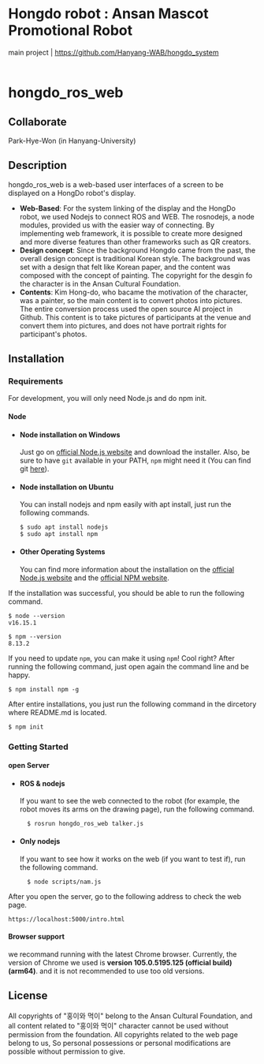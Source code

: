 # Hongdo robot : Ansan Mascot Promotional Robot
main project | https://github.com/Hanyang-WAB/hongdo_system <br><br>

# hongdo_ros_web
## Collaborate
Park-Hye-Won (in Hanyang-University)
## Description
hongdo_ros_web is a web-based user interfaces of a screen to be displayed on a HongDo robot's display. 
  * **Web-Based**: For the system linking of the display and the HongDo robot, we used Nodejs to connect ROS and WEB. The rosnodejs, a node modules, provided us with the easier way of connecting.
  By implementing web framework, it is possible to create more designed and more diverse features than other frameworks such as QR creators.
  * **Design concept**: Since the background Hongdo came from the past, the overall design concept is traditional Korean style. The background was set with a design that felt like Korean paper, and the content was composed with the concept of painting. The copyright for the desgin fo the character is in the Ansan Cultural Foundation.
  * **Contents**: Kim Hong-do, who bacame the motivation of the character, was a painter, so the main content is to convert photos into pictures. The entire conversion process used the open source AI project in Github. This content is to take pictures of participants at the venue and convert them into pictures, and does not have portrait rights for participant's photos.

## Installation
### Requirements

For development, you will only need Node.js and do npm init.

#### Node
- #### Node installation on Windows

  Just go on [official Node.js website](https://nodejs.org/) and download the installer.
Also, be sure to have `git` available in your PATH, `npm` might need it (You can find git [here](https://git-scm.com/)).

- #### Node installation on Ubuntu

  You can install nodejs and npm easily with apt install, just run the following commands.

      $ sudo apt install nodejs
      $ sudo apt install npm

- #### Other Operating Systems
  You can find more information about the installation on the [official Node.js website](https://nodejs.org/) and the [official NPM website](https://npmjs.org/).

If the installation was successful, you should be able to run the following command.

    $ node --version
    v16.15.1

    $ npm --version
    8.13.2

If you need to update `npm`, you can make it using `npm`! Cool right? After running the following command, just open again the command line and be happy.

    $ npm install npm -g
    
After entire installations, you just run the following command in the dircetory where README.md is located.

    $ npm init
    
### Getting Started

#### open Server

- #### ROS & nodejs
    If you want to see the web connected to the robot (for example, the robot moves its arms on the drawing page), run the following command.

        $ rosrun hongdo_ros_web talker.js

- #### Only nodejs
    If you want to see how it works on the web (if you want to test if), run the following command.
        
        $ node scripts/nam.js
        

After you open the server, go to the following address to check the web page.
    
    https://localhost:5000/intro.html
    
#### Browser support

we recommand running with the latest Chrome browser. Currently, the version of Chrome we used is **version 105.0.5195.125 (official build) (arm64)**. and it is not recommended to use too old versions. 

## License

All copyrights of "홍이와 먹이" belong to the Ansan Cultural Foundation, and all content related to "홍이와 먹이" character cannot be used without permission from the foundation. All copyrights related to the web page belong to us, So personal possessions or personal modifications are possible without permission to give.
